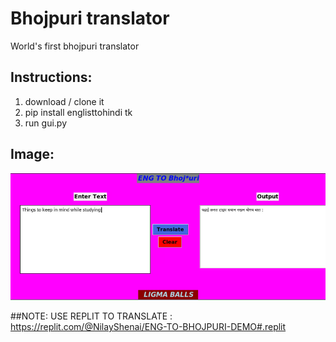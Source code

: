 
# Bhojpuri translator

World's first bhojpuri translator
## Instructions:
 1. download / clone it
 2.  pip install englisttohindi tk
 3. run gui.py 

## Image:
![xd](/images/1.png)

##NOTE:
USE REPLIT TO TRANSLATE : https://replit.com/@NilayShenai/ENG-TO-BHOJPURI-DEMO#.replit
